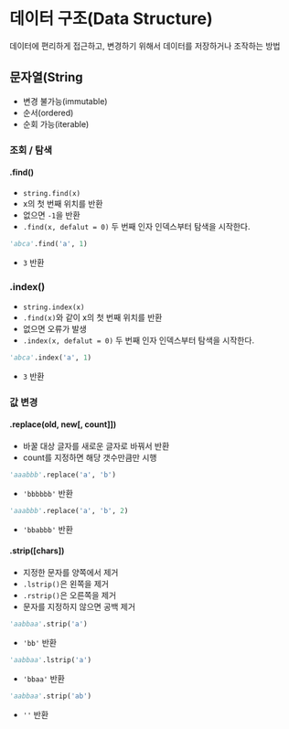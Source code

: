 # 데이터 구조(Data Structure)

데이터에 편리하게 접근하고, 변경하기 위해서 데이터를 저장하거나 조작하는 방법



## 문자열(String

* 변경 불가능(immutable)
* 순서(ordered)
* 순회 가능(iterable)

### 조회 / 탐색

#### .find()

* `string.find(x)`
* x의 첫 번째 위치를 반환
* 없으면 `-1`을 반환
* `.find(x, defalut = 0)` 두 번째 인자 인덱스부터 탐색을 시작한다.

```python
'abca'.find('a', 1)
```

* `3` 반환



### .index()

* `string.index(x)`
* `.find(x)`와 같이 x의 첫 번째 위치를 반환
* 없으면 오류가 발생
* `.index(x, defalut = 0)` 두 번째 인자 인덱스부터 탐색을 시작한다.

```python
'abca'.index('a', 1)
```

* `3` 반환



### 값 변경

#### .replace(old, new[, count]])

* 바꿀 대상 글자를 새로운 글자로 바꿔서 반환
* count를 지정하면 해당 갯수만큼만 시행

```python
'aaabbb'.replace('a', 'b')
```

* `'bbbbbb'` 반환

```python
'aaabbb'.replace('a', 'b', 2)
```

* `'bbabbb'` 반환



#### .strip([chars])

* 지정한 문자를 양쪽에서 제거
* `.lstrip()`은 왼쪽을 제거
* `.rstrip()`은 오른쪽을 제거
* 문자를 지정하지 않으면 공백 제거

```python
'aabbaa'.strip('a')
```

* `'bb'` 반환

```python
'aabbaa'.lstrip('a')
```

* `'bbaa'` 반환

```python
'aabbaa'.strip('ab')
```

* `''` 반환